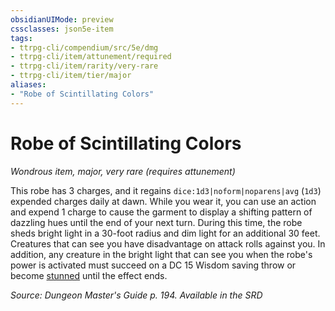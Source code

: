 ```yaml
---
obsidianUIMode: preview
cssclasses: json5e-item
tags:
- ttrpg-cli/compendium/src/5e/dmg
- ttrpg-cli/item/attunement/required
- ttrpg-cli/item/rarity/very-rare
- ttrpg-cli/item/tier/major
aliases: 
- "Robe of Scintillating Colors"
---
```

# Robe of Scintillating Colors
*Wondrous item, major, very rare (requires attunement)*  



This robe has 3 charges, and it regains `dice:1d3|noform|noparens|avg` (`1d3`) expended charges daily at dawn. While you wear it, you can use an action and expend 1 charge to cause the garment to display a shifting pattern of dazzling hues until the end of your next turn. During this time, the robe sheds bright light in a 30-foot radius and dim light for an additional 30 feet. Creatures that can see you have disadvantage on attack rolls against you. In addition, any creature in the bright light that can see you when the robe's power is activated must succeed on a DC 15 Wisdom saving throw or become [stunned](3-Mechanics/CLI/rules/conditions.md#Stunned) until the effect ends.

*Source: Dungeon Master's Guide p. 194. Available in the <span title='Systems Reference Document (5.1)'>SRD</span>*